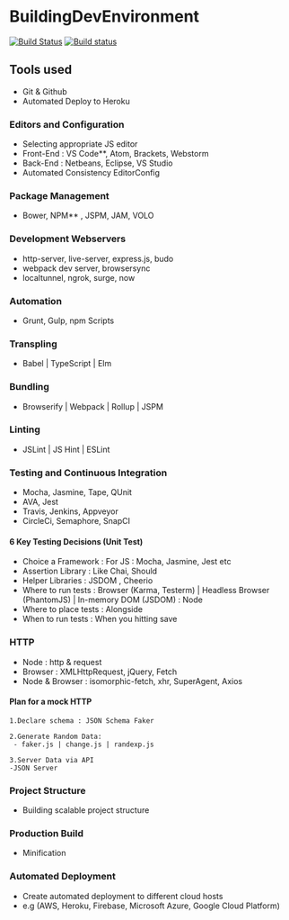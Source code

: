 # BuildingDevEnvironment
[![Build Status](https://travis-ci.org/Sibabalwe-Qamata/BuildingDevEnvironment.svg?branch=master)](https://travis-ci.org/Sibabalwe-Qamata/BuildingDevEnvironment)
[![Build status](https://ci.appveyor.com/api/projects/status/fgxboxe81cl2xw9x?svg=true)](https://ci.appveyor.com/project/Sibabalwe-Qamata/buildingdevenvironment)
## Tools used
- Git & Github
- Automated Deploy to Heroku

### Editors and Configuration
- Selecting appropriate JS editor
- Front-End : VS Code**, Atom, Brackets, Webstorm
- Back-End : Netbeans, Eclipse, VS Studio
- Automated Consistency EditorConfig

### Package Management
- Bower, NPM** , JSPM, JAM, VOLO

### Development Webservers
- http-server, live-server, express.js, budo 
- webpack dev server, browsersync
- localtunnel, ngrok, surge, now

### Automation
- Grunt, Gulp, npm Scripts

### Transpling
- Babel | TypeScript | Elm

### Bundling

- Browserify | Webpack | Rollup | JSPM

### Linting

- JSLint | JS Hint | ESLint

### Testing and Continuous Integration
- Mocha, Jasmine, Tape, QUnit
- AVA, Jest
- Travis, Jenkins, Appveyor
- CircleCi, Semaphore, SnapCI

#### 6 Key Testing Decisions (Unit Test)
- Choice a Framework : For JS : Mocha, Jasmine, Jest etc
- Assertion Library : Like Chai, Should
- Helper Libraries : JSDOM , Cheerio
- Where to run tests : Browser (Karma, Testerm) | Headless Browser (PhantomJS) | In-memory DOM (JSDOM)  : Node
- Where to place tests : Alongside
- When to run tests : When you hitting save

### HTTP 
- Node : http & request
- Browser : XMLHttpRequest, jQuery, Fetch
- Node & Browser : isomorphic-fetch, xhr, SuperAgent, Axios

#### Plan for a mock HTTP
    1.Declare schema : JSON Schema Faker

    2.Generate Random Data:
     - faker.js | change.js | randexp.js

    3.Server Data via API
    -JSON Server

### Project Structure
- Building scalable project structure

### Production Build
- Minification

### Automated Deployment
- Create automated deployment to different cloud hosts
- e.g (AWS, Heroku, Firebase, Microsoft Azure, Google Cloud Platform)

